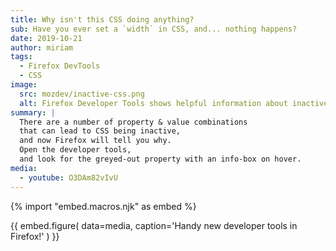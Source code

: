 ```yaml
---
title: Why isn't this CSS doing anything?
sub: Have you ever set a `width` in CSS, and... nothing happens?
date: 2019-10-21
author: miriam
tags:
  - Firefox DevTools
  - CSS
image:
  src: mozdev/inactive-css.png
  alt: Firefox Developer Tools shows helpful information about inactive CSS
summary: |
  There are a number of property & value combinations
  that can lead to CSS being inactive,
  and now Firefox will tell you why.
  Open the developer tools,
  and look for the greyed-out property with an info-box on hover.
media:
  - youtube: O3DAm82vIvU
---
```


{% import "embed.macros.njk" as embed %}

{{ embed.figure(
  data=media,
  caption='Handy new developer tools in Firefox!'
) }}
